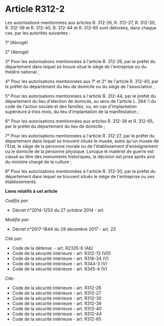 # Article R312-2

Les autorisations mentionnées aux articles R. 312-26, R. 312-27, R. 312-30, R. 312-39 et R. 312-40, R. 312-44 et R. 312-65
sont délivrées, dans chaque cas, par les autorités suivantes : 

1° (Abrogé) 

2° (Abrogé) 

3° Pour les autorisations mentionnées à l'article R. 312-26, par le préfet du département dans lequel se trouve situé le
siège de l'entreprise ou du théâtre national ; 

4° Pour les autorisations mentionnées aux 1° et 2° de l'article R. 312-40, par le préfet du département du lieu de domicile
ou du siège de l'association ; 

5° Pour les autorisations mentionnées à l'article R. 312-44, par le préfet du département du lieu d'élection de domicile, au
sens de l'article L. 264-1 du code de l'action sociale et des familles, ou, en cas d'implantation supérieure à trois mois, du
lieu d'implantation de la manifestation ; 

6° Pour les autorisations mentionnées aux articles R. 312-39 et R. 312-65, par le préfet du département du lieu de
domicile ; 

7° Pour les autorisations mentionnées à l'article R. 312-27, par le préfet du département dans lequel se trouvent situés le
musée, autre qu'un musée de l'Etat, le siège de la personne morale ou de l'établissement d'enseignement ou le domicile de la
personne physique. Lorsque le matériel de guerre est classé au titre des monuments historiques, la décision est prise après
avis du ministre chargé de la culture ; 

8° Pour les autorisations mentionnées à l'article R. 312-30, par le préfet du département dans lequel se trouvent situés le
siège de l'entreprise ou ses établissements.

**Liens relatifs à cet article**

_Codifié par_:

  - Décret n°2014-1253 du 27 octobre 2014 - art.

_Modifié par_:

  - Décret n°2017-1844 du 29 décembre 2017 - art. 23

_Cité par_:

  - Code de la défense. - art. R2335-6 (Ab)
  - Code de la sécurité intérieure - art. R312-13 (VD)
  - Code de la sécurité intérieure - art. R316-34 (V)
  - Code de la sécurité intérieure - art. R344-3 (V)
  - Code de la sécurité intérieure - art. R345-4 (V)

_Cite_:

  - Code de la sécurité intérieure - art. R312-26
  - Code de la sécurité intérieure - art. R312-27
  - Code de la sécurité intérieure - art. R312-30
  - Code de la sécurité intérieure - art. R312-39
  - Code de la sécurité intérieure - art. R312-40
  - Code de la sécurité intérieure - art. R312-44
  - Code de la sécurité intérieure - art. R312-65
